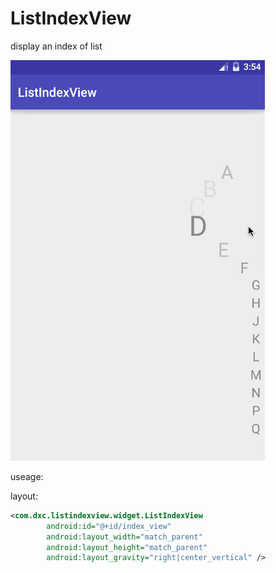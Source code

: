 # ListIndexView
display an index of list

 ![image](https://github.com/StevenDXC/ListIndexView/blob/master/Image/demo.gif)


useage:


layout:

```xml
<com.dxc.listindexview.widget.ListIndexView
        android:id="@+id/index_view"
        android:layout_width="match_parent"
        android:layout_height="match_parent"
        android:layout_gravity="right|center_vertical" />
```
